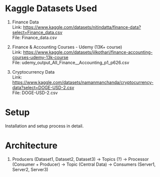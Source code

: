 # Kaggle Datasets Used

1. Finance Data<br/>
Link: https://www.kaggle.com/datasets/nitindatta/finance-data?select=Finance_data.csv<br/>
File: Finance_data.csv<br/>

2. Finance & Accounting Courses - Udemy (13K+ course)<br/>
Link: https://www.kaggle.com/datasets/jilkothari/finance-accounting-courses-udemy-13k-course<br/>
File: udemy_output_All_Finance__Accounting_p1_p626.csv<br/>

3. Cryptocurrency Data<br/>
Link: https://www.kaggle.com/datasets/namanmanchanda/cryptocurrency-data?select=DOGE-USD-2.csv<br/>
File: DOGE-USD-2.csv<br/>



# Setup
Installation and setup process in detail.<br/>



# Architecture
1. Producers (Dataset1, Dataset2, Dataset3) -> Topics (?) -> Processor (Consumer + Producer) -> Topic (Central Data) -> Consumers (Server1, Server2, Server3)<br/>
